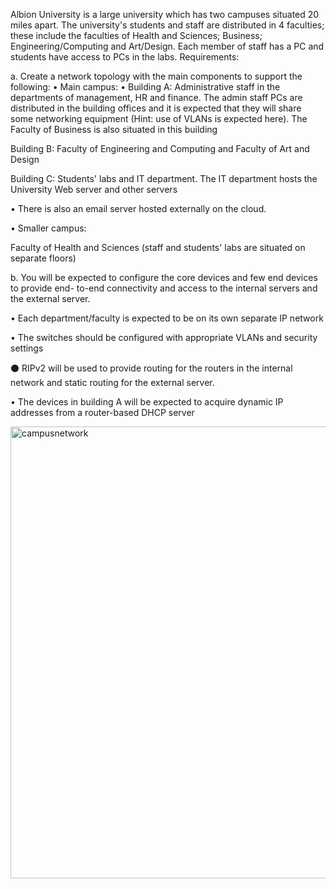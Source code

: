Albion University is a large university which has two campuses situated 20 miles apart. The university's students and staff are distributed in 4 faculties; these include the faculties of Health and Sciences; Business; Engineering/Computing and Art/Design. Each member of staff has a PC and students have access to PCs in the labs.
Requirements:

a. Create a network topology with the main components to support the following:
• Main campus:
• Building A: Administrative staff in the departments of management, HR and finance. The admin staff PCs are distributed in the building offices and it is expected that they will share some networking equipment (Hint: use of VLANs is expected here). The Faculty of Business is also situated in this building

Building B: Faculty of Engineering and Computing and Faculty of Art and Design

Building C: Students' labs and IT department. The IT department hosts the University Web server and other servers

• There is also an email server hosted externally on the cloud.

• Smaller campus:

Faculty of Health and Sciences (staff and students' labs are situated on separate floors)

b. You will be expected to configure the core devices and few end devices to provide end- to-end connectivity and access to the internal servers and the external server.

• Each department/faculty is expected to be on its own separate IP network

• The switches should be configured with appropriate VLANs and security settings

⚫ RIPv2 will be used to provide routing for the routers in the internal network and static routing for the external server.

• The devices in building A will be expected to acquire dynamic IP addresses from a router-based DHCP server

<img width="1910" height="723" alt="campusnetwork" src="https://github.com/user-attachments/assets/34feb8b1-3557-4828-9eb8-0692921248e8" />
